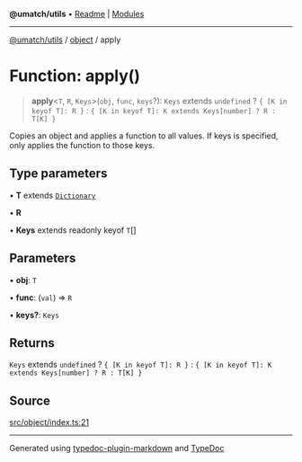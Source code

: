 **@umatch/utils** • [Readme](../../index.md) \| [Modules](../../modules.md)

***

[@umatch/utils](../../modules.md) / [object](../index.md) / apply

# Function: apply()

> **apply**\<`T`, `R`, `Keys`\>(`obj`, `func`, `keys`?): `Keys` extends `undefined` ? `{ [K in keyof T]: R }` : `{ [K in keyof T]: K extends Keys[number] ? R : T[K] }`

Copies an object and applies a function to all values. If keys is
specified, only applies the function to those keys.

## Type parameters

• **T** extends [`Dictionary`](../../index/type-aliases/Dictionary.md)

• **R**

• **Keys** extends readonly keyof `T`[]

## Parameters

• **obj**: `T`

• **func**: (`val`) => `R`

• **keys?**: `Keys`

## Returns

`Keys` extends `undefined` ? `{ [K in keyof T]: R }` : `{ [K in keyof T]: K extends Keys[number] ? R : T[K] }`

## Source

[src/object/index.ts:21](https://github.com/umatch-oficial/utils/blob/0b3210d/src/object/index.ts#L21)

***

Generated using [typedoc-plugin-markdown](https://www.npmjs.com/package/typedoc-plugin-markdown) and [TypeDoc](https://typedoc.org/)
